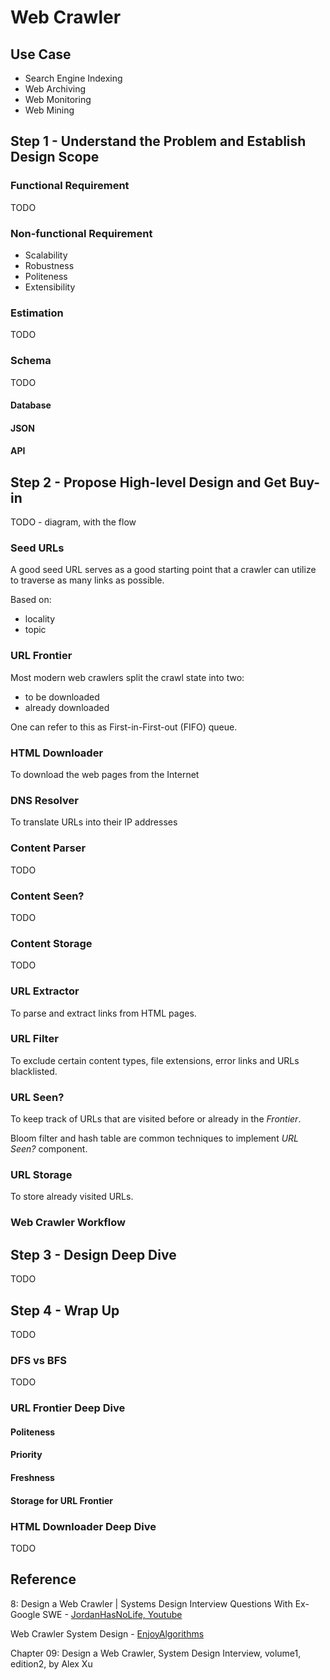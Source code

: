 # Web Crawler

## Use Case

- Search Engine Indexing
- Web Archiving
- Web Monitoring
- Web Mining

## Step 1 - Understand the Problem and Establish Design Scope

### Functional Requirement

TODO

### Non-functional Requirement

- Scalability
- Robustness
- Politeness
- Extensibility

### Estimation

TODO

### Schema

TODO

#### Database

#### JSON

#### API

## Step 2 - Propose High-level Design and Get Buy-in

TODO - diagram, with the flow

### Seed URLs

A good seed URL serves as a good starting point that a crawler can utilize to traverse as many links as possible.

Based on:

- locality
- topic

### URL Frontier

Most modern web crawlers split the crawl state into two:

- to be downloaded
- already downloaded

One can refer to this as First-in-First-out (FIFO) queue.

### HTML Downloader

To download the web pages from the Internet

### DNS Resolver

To translate URLs into their IP addresses

### Content Parser

TODO

### Content Seen?

TODO

### Content Storage

TODO

### URL Extractor

To parse and extract links from HTML pages.

### URL Filter

To exclude certain content types, file extensions, error links and URLs blacklisted.

### URL Seen?

To keep track of URLs that are visited before or already in the _Frontier_.

Bloom filter and hash table are common techniques to implement _URL Seen?_ component.

### URL Storage

To store already visited URLs.

### Web Crawler Workflow

## Step 3 - Design Deep Dive

TODO

## Step 4 - Wrap Up

TODO

### DFS vs BFS

TODO

### URL Frontier Deep Dive

#### Politeness

#### Priority

#### Freshness

#### Storage for URL Frontier

### HTML Downloader Deep Dive

TODO

## Reference

8: Design a Web Crawler | Systems Design Interview Questions With Ex-Google SWE - [JordanHasNoLife, Youtube](https://youtu.be/MdWvMX4J-Vc?si=NtitNGqQd3llhQkT)

Web Crawler System Design - [EnjoyAlgorithms](https://www.enjoyalgorithms.com/blog/web-crawler/)

Chapter 09: Design a Web Crawler, System Design Interview, volume1, edition2, by Alex Xu
